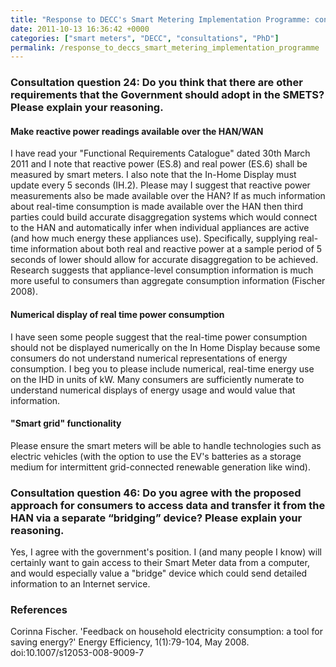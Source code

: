 ```yaml
---
title: "Response to DECC's Smart Metering Implementation Programme: consultation on draft licence conditions and technical specification"
date: 2011-10-13 16:36:42 +0000
categories: ["smart meters", "DECC", "consultations", "PhD"]
permalink: /response_to_deccs_smart_metering_implementation_programme
---
```

### Consultation question 24: Do you think that there are other requirements that the Government should adopt in the SMETS? Please explain your reasoning.

#### Make reactive power readings available over the HAN/WAN

I have read your "Functional Requirements Catalogue" dated 30th March
2011 and I note that reactive power (ES.8) and real power (ES.6) shall
be measured by smart meters. I also note that the In-Home Display must
update every 5 seconds (IH.2). Please may I suggest that reactive power
measurements also be made available over the HAN? If as much information
about real-time consumption is made available over the HAN then third
parties could build accurate disaggregation systems which would connect
to the HAN and automatically infer when individual appliances are active
(and how much energy these appliances use). Specifically, supplying
real-time information about both real and reactive power at a sample
period of 5 seconds of lower should allow for accurate disaggregation to
be achieved. Research suggests that appliance-level consumption
information is much more useful to consumers than aggregate consumption
information (Fischer 2008).

#### Numerical display of real time power consumption

I have seen some people suggest that the real-time power consumption
should not be displayed numerically on the In Home Display because some
consumers do not understand numerical representations of energy
consumption. I beg you to please include numerical, real-time energy use
on the IHD in units of kW. Many consumers are sufficiently numerate to
understand numerical displays of energy usage and would value that
information.

#### "Smart grid" functionality

Please ensure the smart meters will be able to handle technologies such
as electric vehicles (with the option to use the EV's batteries as a
storage medium for intermittent grid-connected renewable generation like
wind).

### Consultation question 46: Do you agree with the proposed approach for consumers to access data and transfer it from the HAN via a separate “bridging” device? Please explain your reasoning.

Yes, I agree with the government's position. I (and many people I know)
will certainly want to gain access to their Smart Meter data from a
computer, and would especially value a "bridge" device which could send
detailed information to an Internet service.

### References

Corinna Fischer. 'Feedback on household electricity consumption: a tool
for saving energy?' Energy Efficiency, 1(1):79-104, May 2008.
doi:10.1007/s12053-008-9009-7

